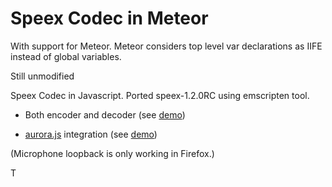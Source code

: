 Speex Codec in Meteor
=========================

With support for Meteor. Meteor considers top level var declarations as IIFE instead of global variables.

Still unmodified

Speex Codec in Javascript. Ported speex-1.2.0RC using emscripten tool. 

* Both encoder and decoder (see [demo](http://jpemartins.github.com/speex.js/))

* [aurora.js](http://github.com/ofmlabs/aurora.js) integration (see [demo](http://jpemartins.github.com/speex.js/aurora.html))

(Microphone loopback is only working in Firefox.)

T
